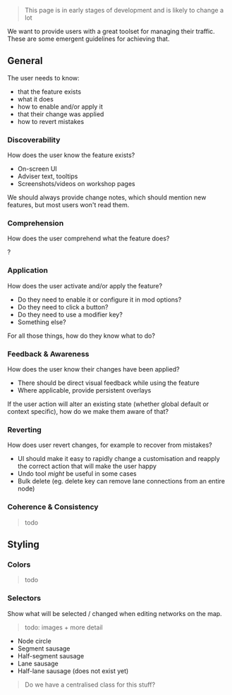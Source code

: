 > This page is in early stages of development and is likely to change a lot

We want to provide users with a great toolset for managing their traffic. These are some emergent guidelines for achieving that.

## General

The user needs to know:

* that the feature exists
* what it does
* how to enable and/or apply it
* that their change was applied
* how to revert mistakes

### Discoverability

How does the user know the feature exists?

* On-screen UI
* Adviser text, tooltips
* Screenshots/videos on workshop pages

We should always provide change notes, which should mention new features, but most users won't read them.

### Comprehension

How does the user comprehend what the feature does?

?

### Application

How does the user activate and/or apply the feature?

* Do they need to enable it or configure it in mod options?
* Do they need to click a button?
* Do they need to use a modifier key?
* Something else?

For all those things, how do they know what to do?

### Feedback & Awareness

How does the user know their changes have been applied?

* There should be direct visual feedback while using the feature
* Where applicable, provide persistent overlays

If the user action will alter an existing state (whether global default or context specific), how do we make them aware of that?

### Reverting

How does user revert changes, for example to recover from mistakes?

* UI should make it easy to rapidly change a customisation and reapply the correct action that will make the user happy
* Undo tool _might_ be useful in some cases
* Bulk delete (eg. delete key can remove lane connections from an entire node)

### Coherence & Consistency

> todo

## Styling

### Colors

> todo

### Selectors

Show what will be selected / changed when editing networks on the map.

> todo: images + more detail

* Node circle
* Segment sausage
* Half-segment sausage
* Lane sausage
* Half-lane sausage (does not exist yet)

> Do we have a centralised class for this stuff?